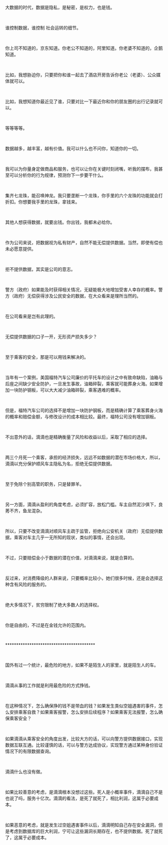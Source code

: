 <p data-pid="8y_MFHjW">大数据的时代，数据是隐私，是秘密，是权力，也是钱。</p><p><br></p><p data-pid="I_O0SYoH">谁控制数据，谁控制 社会运转的细节。</p><p><br></p><p data-pid="M-pMOFKJ">你上司不知道的，京东知道。你老公不知道的，阿里知道。你老婆不知道的，企鹅知道。</p><p><br></p><p data-pid="sEkrDKiw">比如，我想胁迫你，只要把你和谁一起去了酒店开房告诉你老公（老婆）、公众媒体就可以。</p><p><br></p><p data-pid="QWXzTpUs">比如，我想知道你最近见了谁，只要对比一下最近你和你的朋友圈的出行记录就可以。</p><p><br></p><p data-pid="QcGtrpDZ">等等等等。</p><p><br></p><p data-pid="UHAzEn7-">数据越多，越丰富，越有价值。我可以什么也不问你，知道你的一切。</p><p><br></p><p data-pid="YEyUV0Wd">我可以为你量身定做商品和服务，也可以让你在关键时刻闭嘴，听我的摆布，我甚至可以分析你的行为规律，预测你下一步要干什么。</p><p><br></p><p data-pid="YGYrhxEl">集齐七龙珠，能召唤神龙。我只要垄断一个龙珠，你手里的六个龙珠的功能就会打折扣。你想要我手里的龙珠，拿钱来。</p><p><br></p><p data-pid="KJ0mToCL">其他人想获得数据，就要出钱。你出钱，我都未必给你。</p><p><br></p><p data-pid="3XGgd0r6">作为公司来说，把数据视为私有财产，自然不能无偿提供数据。当然，即使有偿也未必愿意提供。</p><p><br></p><p data-pid="jhoIt_sH">拒不提供数据，其实是公司的意志。</p><p><br></p><p data-pid="m_Y9Iofj">警方（政府）如果能及时获得相关情况，无疑能极大地增加受害人幸存的概率。警方（政府）无偿获得涉及公民安全的数据，在大众看来是理所当然的。</p><p><br></p><p data-pid="s8lHPgBG">在公司看来是岂有此理的。</p><p><br></p><p data-pid="8E40TIqX">无偿提供数据的口子一开，无形资产损失多少？</p><p><br></p><p data-pid="ZJTUSKQe">至于乘客的安全，那是可以用钱来解决的。</p><p><br></p><p data-pid="7U-_j6jq">当年有一个案例，美国福特汽车公司廉价的平托车的设计之中有致命缺陷，油箱与后座之间缺少安全防护，一旦发生事故，油箱碎裂，乘客就可能葬身火海。如果增加一块防护钢板，可以大大减少油箱碎裂，乘客遇难的概率。</p><p><br></p><p data-pid="2fW7rxvV">但是，福特汽车公司的选择不是增加一块防护钢板，而是精确计算了乘客葬身火海的概率和赔偿金额，与修改设计的成本相比较。最终，福特公司没有增加钢板。</p><p><br></p><p data-pid="tUL6ud6x">不出意外的话，滴滴也是精确衡量了风险和收益以后，采取了相应的选择。</p><p><br></p><p data-pid="CuYJIEDC">两三个月死一个乘客，承担的经济损失，远远不如数据的潜在市场价格大，所以，滴滴以充分保护顺风车主隐私为名，拒绝无偿提供数据。</p><p><br></p><p data-pid="smY58Zpv">至于免除个别高管的职务，只是替罪羊。</p><p><br></p><p data-pid="9CM-4eEK">另一方面，滴滴从盈利的角度考虑，必须扩容，放松门槛。车主自然泥沙俱下，良莠不齐，鱼龙混杂。</p><p><br></p><p data-pid="fWeYGxup">所以，只要不改变滴滴对顺风车主疏于监管，拒绝向公安机关（政府）无偿提供数据，乘客对车主几乎一无所知的现状，类似的事情，还会出现。</p><p><br></p><p data-pid="MHTN6eAN">不过，只要赔偿金小于数据的潜在价值，对滴滴来说，就是合算的。</p><p><br></p><p data-pid="oemi8_U_">反过来，对消费降级的人群来说，只要概率比较小，她们很多时候，还是会选择这种含有风险的服务的。</p><p><br></p><p data-pid="SV1aG5nN">绝大多情况下，贫穷限制了绝大多数人的选择权。</p><p><br></p><p data-pid="SV4SX27n">你是自由的，不过是在金钱允许的范围内。</p><p><br></p><p data-pid="TGwnen4V">*****************************************</p><p><br></p><p data-pid="G_Bxs95H">国外有过一个统计，最危险的地方，如果不是陌生人的家里，就是陌生人的车。</p><p><br></p><p data-pid="dj4bwr6s">滴滴从事的工作就是利用最危险的方式挣钱。</p><p><br></p><p data-pid="k4UBvK6L">在这种情况下，怎么确保挣的钱不是带血的钱？如果发生类似空姐遇害的事件，怎么安排乘客自救？如果乘客报警，怎么安排后续程序？如果乘客无法报警，怎么确保乘客安全？</p><p><br></p><p data-pid="0-zJWF9k">如果滴滴从乘客安全的角度出发，比较大方的话，可以向警方提供数据接口，实现数据互联互通。比较谨慎的话，可以与警方达成协议，实现警方通过某种身份验证情况下的有限数据查询。</p><p><br></p><p data-pid="M3DP46Pc">滴滴什么也没有做。</p><p><br></p><p data-pid="_AIqYCBQ">如果比较善意的考虑，是滴滴根本没想过这些。死人是小概率事件，滴滴自己不是也说了吗，服务十亿次。滴滴的看法，是死了就死了，相比利润，这属于必要成本。</p><p><br></p><p data-pid="qxpqrpJl">如果恶意的考虑，就是发生过空姐遇害事件以后，滴滴明知自己存在安全漏洞，但是考虑到数据库的巨大利润，宁可让这些漏洞长期存在，也不提供数据。死了就死了，这属于必要成本。</p>